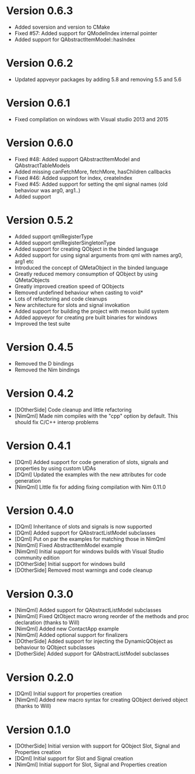 
# Version 0.6.3
* Added soversion and version to CMake
* Fixed #57: Added support for QModelIndex internal pointer
* Added support for QAbstractItemModel::hasIndex

# Version 0.6.2
* Updated appveyor packages by adding 5.8 and removing 5.5 and 5.6

# Version 0.6.1
* Fixed compilation on windows with Visual studio 2013 and 2015

# Version 0.6.0
* Fixed #48: Added support QAbstractItemModel and QAbstractTableModels
* Added missing canFetchMore, fetchMore, hasChildren callbacks
* Fixed #46: Added support for index, createIndex
* Fixed #45: Added support for setting the qml signal names (old behaviour was arg0, arg1..)
* Added support

# Version 0.5.2
* Added support qmlRegisterType
* Added support qmlRegisterSingletonType
* Added support for creating QObject in the binded language
* Added support for using signal arguments from qml with names arg0, arg1 etc
* Introduced the concept of QMetaObject in the binded language
* Greatly reduced memory consumption of QObject by using QMetaObjects
* Greatly improved creation speed of QObjects
* Removed undefined behaviour when casting to void*
* Lots of refactoring and code cleanups
* New architecture for slots and signal invokation
* Added support for building the project with meson build system
* Added appveyor for creating pre built binaries for windows
* Improved the test suite

# Version 0.4.5
* Removed the D bindings
* Removed the Nim bindings

# Version 0.4.2
* [DOtherSide] Code cleanup and little refactoring
* [NimQml] Made nim compiles with the "cpp" option by default. This should fix C/C++ interop problems

# Version 0.4.1
* [DQml] Added support for code generation of slots, signals and properties by using custom UDAs
* [DQml] Updated the examples with the new attributes for code generation
* [NimQml] Little fix for adding fixing compilation with Nim 0.11.0

# Version 0.4.0
* [DQml] Inheritance of slots and signals is now supported
* [DQml] Added support for QAbstractListModel subclasses
* [DQml] Put on par the examples for matching those in NimQml
* [NimQml] Fixed AbstractItemModel example
* [NimQml] Initial support for windows builds with Visual Studio community edition
* [DOtherSide] Initial support for windows build
* [DOtherSide] Removed most warnings and code cleanup

# Version 0.3.0
* [NimQml] Added support for QAbstractListModel subclasses
* [NimQml] Fixed QtObject macro wrong reorder of the methods and proc declaration (thanks to Will)
* [NimQml] Added new ContactApp example
* [NimQml] Added optional support for finalizers
* [DOtherSide] Added support for injecting the DynamicQObject as behaviour to QObject subclasses
* [DotherSide] Added support for QAbstractListModel subclasses

# Version 0.2.0
* [DQml] Initial support for properties creation
* [NimQml] Added new macro syntax for creating QObject derived object (thanks to Will)

# Version 0.1.0
* [DOtherSide] Initial version with support for QObject Slot, Signal and Properties creation
* [DQml] Initial support for Slot and Signal creation
* [NimQml] Initial support for Slot, Signal and Properties creation
